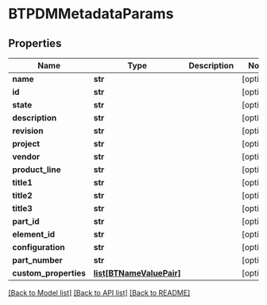 # BTPDMMetadataParams

## Properties
Name | Type | Description | Notes
------------ | ------------- | ------------- | -------------
**name** | **str** |  | [optional] 
**id** | **str** |  | [optional] 
**state** | **str** |  | [optional] 
**description** | **str** |  | [optional] 
**revision** | **str** |  | [optional] 
**project** | **str** |  | [optional] 
**vendor** | **str** |  | [optional] 
**product_line** | **str** |  | [optional] 
**title1** | **str** |  | [optional] 
**title2** | **str** |  | [optional] 
**title3** | **str** |  | [optional] 
**part_id** | **str** |  | [optional] 
**element_id** | **str** |  | [optional] 
**configuration** | **str** |  | [optional] 
**part_number** | **str** |  | [optional] 
**custom_properties** | [**list[BTNameValuePair]**](BTNameValuePair.md) |  | [optional] 

[[Back to Model list]](../README.md#documentation-for-models) [[Back to API list]](../README.md#documentation-for-api-endpoints) [[Back to README]](../README.md)


